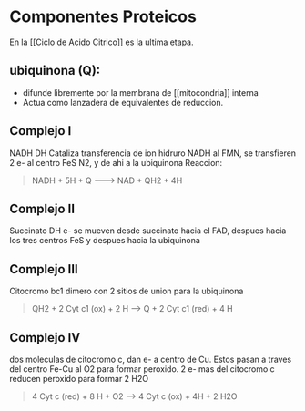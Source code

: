 # Componentes Proteicos
En la [[Ciclo de Acido Citrico]] es la ultima etapa.
## ubiquinona (Q):

- difunde libremente por la membrana de [[mitocondria]] interna
- Actua como lanzadera de equivalentes de reduccion.

## Complejo I

NADH DH
Cataliza transferencia de ion hidruro NADH al FMN, se transfieren 2 e- al centro FeS N2, y de ahi a la ubiquinona
Reaccion:

> NADH + 5H + Q ---> NAD + QH2 + 4H

## Complejo II

Succinato DH
e- se mueven desde succinato hacia el FAD, despues hacia los tres centros FeS y despues hacia la ubiquinona

## Complejo III

Citocromo bc1
dimero con 2 sitios de union para la ubiquinona

> QH2 + 2 Cyt c1 (ox) + 2 H --> Q + 2 Cyt c1 (red) + 4 H

## Complejo IV

dos moleculas de citocromo c, dan e- a centro de Cu. Estos pasan a traves del centro Fe-Cu al O2 para formar peroxido.
2 e- mas del citocromo c reducen peroxido para formar 2 H2O

> 4 Cyt c (red) + 8 H + O2 --> 4 Cyt c (ox) + 4H + 2 H2O
